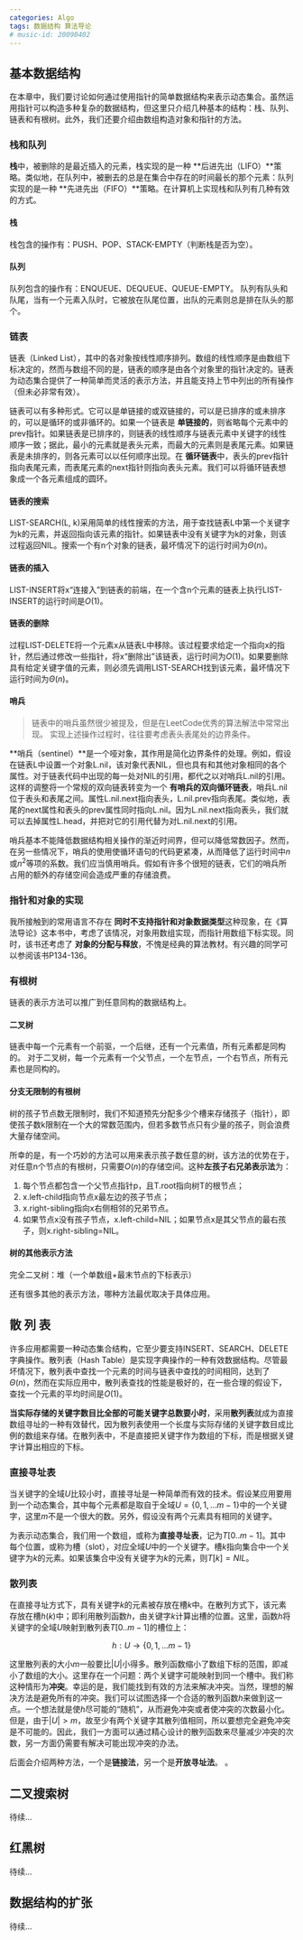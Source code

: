```yaml
---
categories: Algo
tags: 数据结构 算法导论
# music-id: 20090402
---
```

## 基本数据结构
在本章中，我们要讨论如何通过使用指针的简单数据结构来表示动态集合。虽然运用指针可以构造多种复杂的数据结构，但这里只介绍几种基本的结构：栈、队列、链表和有根树。此外，我们还要介绍由数组构造对象和指针的方法。

### 栈和队列
**栈**中，被删除的是最近插入的元素，栈实现的是一种 **后进先出（LIFO）**策略。类似地，在队列中，被删去的总是在集合中存在的时间最长的那个元素：队列实现的是一种 **先进先出（FIFO）**策略。在计算机上实现栈和队列有几种有效的方式。
#### 栈
栈包含的操作有：PUSH、POP、STACK-EMPTY（判断栈是否为空）。
#### 队列
队列包含的操作有：ENQUEUE、DEQUEUE、QUEUE-EMPTY。
队列有队头和队尾，当有一个元素入队时，它被放在队尾位置，出队的元素则总是排在队头的那个。

### 链表
链表（Linked List），其中的各对象按线性顺序排列。数组的线性顺序是由数组下标决定的，然而与数组不同的是，链表的顺序是由各个对象里的指针决定的。链表为动态集合提供了一种简单而灵活的表示方法，并且能支持上节中列出的所有操作（但未必非常有效）。

链表可以有多种形式。它可以是单链接的或双链接的，可以是已排序的或未排序的，可以是循环的或非循环的。如果一个链表是 **单链接的**，则省略每个元素中的prev指针。如果链表是已排序的，则链表的线性顺序与链表元素中关键字的线性顺序一致；据此，最小的元素就是表头元素，而最大的元素则是表尾元素。如果链表是未排序的，则各元素可以以任何顺序出现。在 **循环链表**中，表头的prev指针指向表尾元素，而表尾元素的next指针则指向表头元素。我们可以将循环链表想象成一个各元素组成的圆环。
#### 链表的搜索
LIST-SEARCH(L, k)采用简单的线性搜索的方法，用于查找链表L中第一个关键字为k的元素，并返回指向该元素的指针。如果链表中没有关键字为k的对象，则该过程返回NIL。搜索一个有n个对象的链表，最坏情况下的运行时间为$\Theta(n)$。
#### 链表的插入
LIST-INSERT将x“连接入”到链表的前端，在一个含n个元素的链表上执行LIST-INSERT的运行时间是$O(1)$。
#### 链表的删除
过程LIST-DELETE将一个元素x从链表L中移除。该过程要求给定一个指向x的指针，然后通过修改一些指针，将x“删除出”该链表，运行时间为$O(1)$。如果要删除具有给定关键字值的元素，则必须先调用LIST-SEARCH找到该元素，最坏情况下运行时间为$\Theta(n)$。
#### 哨兵
> 链表中的哨兵虽然很少被提及，但是在LeetCode优秀的算法解法中常常出现。
实现上述操作过程时，往往要考虑表头表尾处的边界条件。

**哨兵（sentinel）**是一个哑对象，其作用是简化边界条件的处理。例如，假设在链表L中设置一个对象L.nil，该对象代表NIL，但也具有和其他对象相同的各个属性。对于链表代码中出现的每一处对NIL的引用，都代之以对哨兵L.nil的引用。这样的调整将一个常规的双向链表转变为一个 **有哨兵的双向循环链表**，哨兵L.nil位于表头和表尾之间。属性L.nil.next指向表头，L.nil.prev指向表尾。类似地，表尾的next属性和表头的prev属性同时指向L.nil。因为L.nil.next指向表头，我们就可以去掉属性L.head，并把对它的引用代替为对L.nil.next的引用。

哨兵基本不能降低数据结构相关操作的渐近时间界，但可以降低常数因子。然而，在另一些情况下，哨兵的使用使循环语句的代码更紧凑，从而降低了运行时间中$n$或$n^2$等项的系数。我们应当慎用哨兵。假如有许多个很短的链表，它们的哨兵所占用的额外的存储空间会造成严重的存储浪费。
### 指针和对象的实现
我所接触到的常用语言不存在 **同时不支持指针和对象数据类型**这种现象，在《算法导论》这本书中，考虑了该情况，对象用数组实现，而指针用数组下标实现。同时，该书还考虑了 **对象的分配与释放**，不愧是经典的算法教材。有兴趣的同学可以参阅该书P134-136。
### 有根树
链表的表示方法可以推广到任意同构的数据结构上。
#### 二叉树
链表中每一个元素有一个前驱，一个后继，还有一个元素值，所有元素都是同构的。
对于二叉树，每一个元素有一个父节点，一个左节点，一个右节点，所有元素也是同构的。
#### 分支无限制的有根树
树的孩子节点数无限制时，我们不知道预先分配多少个槽来存储孩子（指针），即使孩子数k限制在一个大的常数范围内，但若多数节点只有少量的孩子，则会浪费大量存储空间。

所幸的是，有一个巧妙的方法可以用来表示孩子数任意的树，该方法的优势在于，对任意n个节点的有根树，只需要$O(n)$的存储空间。这种**左孩子右兄弟表示法**为：
1. 每个节点都包含一个父节点指针p，且T.root指向树T的根节点；
2. x.left-child指向节点x最左边的孩子节点；
3. x.right-sibling指向x右侧相邻的兄弟节点。
4. 如果节点x没有孩子节点，x.left-child=NIL；如果节点x是其父节点的最右孩子，则x.right-sibling=NIL。

#### 树的其他表示方法
完全二叉树：堆（一个单数组+最末节点的下标表示）

还有很多其他的表示方法，哪种方法最优取决于具体应用。

## 散 列 表
许多应用都需要一种动态集合结构，它至少要支持INSERT、SEARCH、DELETE字典操作。散列表（Hash Table）是实现字典操作的一种有效数据结构。尽管最坏情况下，散列表中查找一个元素的时间与链表中查找的时间相同，达到了$\Theta(n)$，然而在实际应用中，散列表查找的性能是极好的，在一些合理的假设下，查找一个元素的平均时间是$O(1)$。

**当实际存储的关键字数目比全部的可能关键字总数要小时**，采用**散列表**就成为直接数组寻址的一种有效替代，因为散列表使用一个长度与实际存储的关键字数目成比例的数组来存储。在散列表中，不是直接把关键字作为数组的下标，而是根据关键字计算出相应的下标。

### 直接寻址表

当关键字的全域$U$比较小时，直接寻址是一种简单而有效的技术。假设某应用要用到一个动态集合，其中每个元素都是取自于全域$U=\{0, 1, ... m-1\}$中的一个关键字，这里$m$不是一个很大的数。另外，假设没有两个元素具有相同的关键字。

为表示动态集合，我们用一个数组，或称为**直接寻址表**，记为$T[0..m-1]$。其中每个位置，或称为槽（slot），对应全域$U$中的一个关键字。槽$k$指向集合中一个关键字为$k$的元素。如果该集合中没有关键字为$k$的元素，则$T[k]=NIL$。
### 散列表
在直接寻址方式下，具有关键字$k$的元素被存放在槽$k$中。在散列方式下，该元素存放在槽$h(k)$中；即利用散列函数$h$，由关键字$k$计算出槽的位置。这里，函数$h$将关键字的全域$U$映射到散列表$T[0..m-1]$的槽位上：

$$h: U\rightarrow\{0, 1, ... m-1\}$$

这里散列表的大小$m$一般要比$|U|$小得多。散列函数缩小了数组下标的范围，即减小了数组的大小。这里存在一个问题：两个关键字可能映射到同一个槽中。我们称这种情形为**冲突**。幸运的是，我们能找到有效的方法来解决冲突。当然，理想的解决方法是避免所有的冲突。我们可以试图选择一个合适的散列函数$h$来做到这一点。一个想法就是使$h$尽可能的“随机”，从而避免冲突或者使冲突的次数最小化。但是，由于$|U|>m$，故至少有两个关键字其散列值相同，所以要想完全避免冲突是不可能的。因此，我们一方面可以通过精心设计的散列函数来尽量减少冲突的次数，另一方面仍需要有解决可能出现冲突的办法。

后面会介绍两种方法，一个是**链接法**，另一个是**开放寻址法**。
。
## 二叉搜索树
待续...
## 红黑树
待续...
## 数据结构的扩张
待续...
